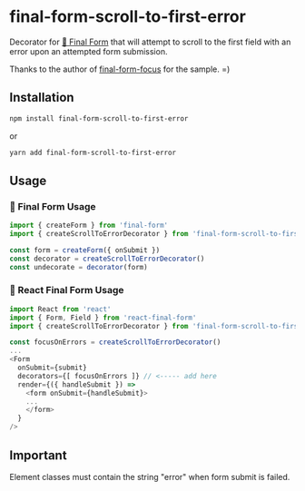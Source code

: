 # final-form-scroll-to-first-error

Decorator for [🏁 Final Form](https://github.com/final-form/final-form) that
will attempt to scroll to the first field with an error upon an attempted form submission.

Thanks to the author of [final-form-focus](https://github.com/final-form/final-form-focus) for the sample. =)

## Installation

```bash
npm install final-form-scroll-to-first-error
```

or

```bash
yarn add final-form-scroll-to-first-error
```

## Usage

### 🏁 Final Form Usage

```js
import { createForm } from 'final-form'
import { createScrollToErrorDecorator } from 'final-form-scroll-to-first-error'

const form = createForm({ onSubmit })
const decorator = createScrollToErrorDecorator()
const undecorate = decorator(form)

```

### 🏁 React Final Form Usage

```js
import React from 'react'
import { Form, Field } from 'react-final-form'
import { createScrollToErrorDecorator } from 'final-form-scroll-to-first-error'

const focusOnErrors = createScrollToErrorDecorator()
...
<Form
  onSubmit={submit}
  decorators={[ focusOnErrors ]} // <----- add here
  render={({ handleSubmit }) =>
    <form onSubmit={handleSubmit}>
    ...
    </form>
  }
/>
```

## Important
Element classes must contain the string "error" when form submit is failed.